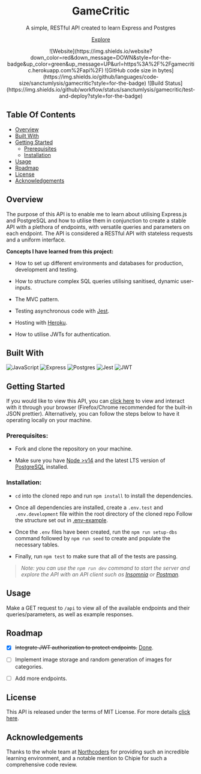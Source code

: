 <h1 align="center"> GameCritic </h1>
<p align="center">A simple, RESTful API created to learn Express and Postgres</p>
<p align="center"><a href="https://gamecritic.herokuapp.com/api">Explore</a>
<p align="center">![Website](https://img.shields.io/website?down_color=red&down_message=DOWN&style=for-the-badge&up_color=green&up_message=UP&url=https%3A%2F%2Fgamecritic.herokuapp.com%2Fapi%2F) ![GitHub code size in bytes](https://img.shields.io/github/languages/code-size/sanctumlysis/gamecritic?style=for-the-badge) ![Build Status](https://img.shields.io/github/workflow/status/sanctumlysis/gamecritic/test-and-deploy?style=for-the-badge)</p>

## Table Of Contents

- [Overview](#overview)
- [Built With](#built-with)
- [Getting Started](#getting-started)
  - [Prerequisites](#prerequisites)
  - [Installation](#installation)
- [Usage](#usage)
- [Roadmap](#roadmap)
- [License](#license)
- [Acknowledgements](#acknowledgements)

## Overview

The purpose of this API is to enable me to learn about utilising Express.js and PostgreSQL and how to utilise them in conjunction to create a stable API with a plethora of endpoints, with versatile queries and parameters on each endpoint. The API is considered a RESTful API with stateless requests and a uniform interface.

**Concepts I have learned from this project:**

- How to set up different environments and databases for production, development and testing.

- How to structure complex SQL queries utilising sanitised, dynamic user-inputs.

- The MVC pattern.

- Testing asynchronous code with [Jest](https://jestjs.io/).

- Hosting with [Heroku](https://heroku.com).
- How to utilise JWTs for authentication.

## Built With

<img src="https://img.shields.io/badge/JavaScript-323330?style=for-the-badge&logo=javascript&logoColor=F7DF1E" alt="JavaScript"/> <img src="https://img.shields.io/badge/Express.js-0F9A41?style=for-the-badge&logo=express" alt="Express" /> <img src="https://img.shields.io/badge/Postgres-32668E?style=for-the-badge&logo=postgresql&logoColor=FFF" alt="Postgres" /> <img src="https://img.shields.io/badge/Jest-C21325?style=for-the-badge&logo=jest" alt="Jest" /> <img src="https://img.shields.io/badge/JWT-000000?style=for-the-badge&logo=JSON%20web%20tokens&logoColor=white" alt="JWT">

## Getting Started

If you would like to view this API, you can [click here](https://gamecritic.herokuapp.com/api) to view and interact with it through your browser (Firefox/Chrome recommended for the built-in JSON prettier). Alternatively, you can follow the steps below to have it operating locally on your machine.

### Prerequisites:

- Fork and clone the repository on your machine.

- Make sure you have [Node >v14](https://nodejs.org/en/) and the latest LTS version of [PostgreSQL](https://www.postgresql.org/) installed.

### Installation:

- `cd` into the cloned repo and run `npm install` to install the dependencies.

- Once all dependencies are installed, create a `.env.test` and `.env.development` file within the root directory of the cloned repo Follow the structure set out in [.env-example](/.env-example).

- Once the `.env` files have been created, run the `npm run setup-dbs` command followed by `npm run seed` to create and populate the necessary tables.

- Finally, run `npm test` to make sure that all of the tests are passing.

> _Note: you can use the `npm run dev` command to start the server and explore the API with an API client such as [Insomnia](https://insomnia.rest/download) or [Postman](https://www.postman.com/)._

## Usage

Make a GET request to `/api` to view all of the available endpoints and their queries/parameters, as well as example responses.

## Roadmap

- [x] ~~Integrate JWT authorization to protect endpoints.~~ [Done](https://github.com/sanctumlysis/gamecritic/issues/1).

- [ ] Implement image storage and random generation of images for categories.

- [ ] Add more endpoints.

## License

This API is released under the terms of MIT License. For more details [click here](https://mit-license.org/).

## Acknowledgements

Thanks to the whole team at [Northcoders](https://northcoders.com/) for providing such an incredible learning environment, and a notable mention to Chipie for such a comprehensive code review.
